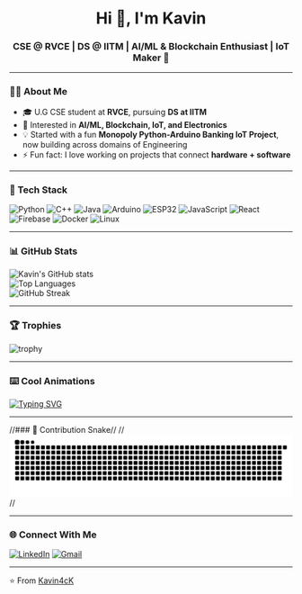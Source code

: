 <!-- Profile README for Kavin4cK -->

<h1 align="center">Hi 👋, I'm Kavin</h1>
<h3 align="center">CSE @ RVCE | DS @ IITM | AI/ML & Blockchain Enthusiast | IoT Maker 🚀</h3>

---

### 👨‍💻 About Me
- 🎓 U.G CSE student at **RVCE**, pursuing **DS at IITM**  
- 🤖 Interested in **AI/ML, Blockchain, IoT, and Electronics**  
- 💡 Started with a fun **Monopoly Python-Arduino Banking IoT Project**, now building across domains of Engineering  
- ⚡ Fun fact: I love working on projects that connect **hardware + software**  

---

### 🚀 Tech Stack
![Python](https://img.shields.io/badge/Python-3776AB?style=for-the-badge&logo=python&logoColor=white)
![C++](https://img.shields.io/badge/C++-00599C?style=for-the-badge&logo=c%2b%2b&logoColor=white)
![Java](https://img.shields.io/badge/Java-007396?style=for-the-badge&logo=java&logoColor=white)
![Arduino](https://img.shields.io/badge/Arduino-00979D?style=for-the-badge&logo=arduino&logoColor=white)
![ESP32](https://img.shields.io/badge/ESP32-000000?style=for-the-badge&logo=espressif&logoColor=white)
![JavaScript](https://img.shields.io/badge/JavaScript-F7DF1E?style=for-the-badge&logo=javascript&logoColor=black)
![React](https://img.shields.io/badge/React-20232A?style=for-the-badge&logo=react&logoColor=61DAFB)
![Firebase](https://img.shields.io/badge/Firebase-ffca28?style=for-the-badge&logo=firebase&logoColor=black)
![Docker](https://img.shields.io/badge/Docker-2496ED?style=for-the-badge&logo=docker&logoColor=white)
![Linux](https://img.shields.io/badge/Linux-FCC624?style=for-the-badge&logo=linux&logoColor=black)

---

### 📊 GitHub Stats
![Kavin's GitHub stats](https://github-readme-stats.vercel.app/api?username=Kavin4cK&show_icons=true&theme=radical)  
![Top Languages](https://github-readme-stats.vercel.app/api/top-langs/?username=Kavin4cK&layout=compact&theme=radical)  
![GitHub Streak](https://streak-stats.demolab.com?user=Kavin4cK&theme=radical&hide_border=true)

---

### 🏆 Trophies
![trophy](https://github-profile-trophy.vercel.app/?username=Kavin4cK&theme=onedark)

---

### ⌨️ Cool Animations
[![Typing SVG](https://readme-typing-svg.herokuapp.com?size=25&duration=4000&color=00F74D&lines=Hi+I'm+Kavin;AI+%26+ML+%7C+Blockchain;IoT+%7C+Electronics;Always+learning+new+tech)](https://git.io/typing-svg)

---

//### 🐍 Contribution Snake//
//![snake gif](https://github.com/Kavin4cK/Kavin4cK/blob/output/github-contribution-grid-snake.svg)//

---

### 🌐 Connect With Me
[![LinkedIn](https://img.shields.io/badge/LinkedIn-0A66C2?style=for-the-badge&logo=linkedin&logoColor=white)](https://www.linkedin.com/in/YOUR-LINKEDIN/)
[![Gmail](https://img.shields.io/badge/Gmail-D14836?style=for-the-badge&logo=gmail&logoColor=white)](mailto:kavinkrishnancc@gmail.com)

---

⭐️ From [Kavin4cK](https://github.com/Kavin4cK)
